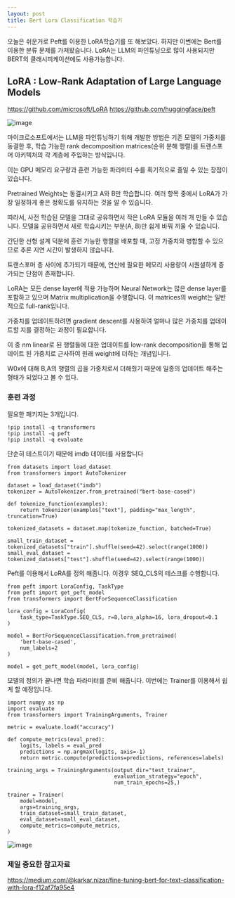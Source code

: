 ```yaml
---
layout: post
title: Bert Lora Classification 학습기
---
```


오늘은 쉬운거로 Peft를 이용한 LoRA학습기를 또 해보았다. 하지만 이번에는 Bert를 이용한 분류 문제를 가져왔습니다. LoRA는 LLM의 파인튜닝으로 많이 사용되지만 BERT의 클래시피케이션에도 사용가능합니다. 


## LoRA : Low-Rank Adaptation of Large Language Models

https://github.com/microsoft/LoRA
https://github.com/huggingface/peft

![image](https://github.com/hypro2/hypro2.github.io/assets/84513149/a1d38968-af68-4dc8-b177-ad262a01984f)

마이크로소프트에서는 LLM을 파인튜닝하기 위해 개발한 방법은 기존 모델의 가중치를 동결한 후, 학습 가능한 rank decomposition matrices(순위 분해 행렬)를 트랜스포머 아키텍처의 각 계층에 주입하는 방식입니다.

이는 GPU 메모리 요구량과 훈련 가능한 파라미터 수를 획기적으로 줄일 수 있는 장점이 있습니다.

Pretrained Weights는 동결시키고 A와 B만 학습합니다. 여러 항목 중에서 LoRA가 가장 일정하게 좋은 정확도를 유지하는 것을 알 수 있습니다.

따라서, 사전 학습된 모델을 그대로 공유하면서 작은 LoRA 모듈을 여러 개 만들 수 있습니다. 모델을 공유하면서 새로 학습시키는 부분(A, B)만 쉽게 바꿔 끼울 수 있습니다.

간단한 선형 설계 덕분에 훈련 가능한 행렬을 배포할 때, 고정 가중치와 병합할 수 있으므로 추론 지연 시간이 발생하지 않습니다.

트랜스포머 층 사이에 추가되기 때문에, 연산에 필요한 메모리 사용량이 시퀀셜하게 증가되는 단점이 존재합니다.

LoRA는 모든 dense layer에 적용 가능하며 Neural Network는 많은 dense layer를 포함하고 있으며 Matrix multiplication을 수행합니다. 이 matrices의 weight는 일반적으로 full-rank입니다.

가중치를 업데이트하려면 gradient descent를 사용하여 얼마나 많은 가중치를 업데이트할 지를 결정하는 과정이 필요합니다.

이 중 nm linear로 된 행렬들에 대한 업데이트를 low-rank decomposition을 통해 업데이트 된 가중치로 근사하여 원래 weight에 더하는 개념입니다.

W0x에 대해 B,A의 행렬의 곱을 가중치로서 더해줬기 때문에 일종의 업데이트 해주는 형태가 되었다고 볼 수 있다. 

### 훈련 과정

필요한 패키지는 3개입니다. 
```
!pip install -q transformers 
!pip install -q peft
!pip install -q evaluate
```

단순히 테스트이기 때문에 imdb 데이터를 사용합니다
```
from datasets import load_dataset
from transformers import AutoTokenizer

dataset = load_dataset("imdb")
tokenizer = AutoTokenizer.from_pretrained("bert-base-cased")

def tokenize_function(examples):
    return tokenizer(examples["text"], padding="max_length", truncation=True)

tokenized_datasets = dataset.map(tokenize_function, batched=True)

small_train_dataset = tokenized_datasets["train"].shuffle(seed=42).select(range(1000))
small_eval_dataset = tokenized_datasets["test"].shuffle(seed=42).select(range(1000))
```

Peft를 이용해서 LoRA를 정의 해줍니다. 이경우 SEQ_CLS의 테스크를 수행합니다. 
```
from peft import LoraConfig, TaskType
from peft import get_peft_model
from transformers import BertForSequenceClassification

lora_config = LoraConfig(
    task_type=TaskType.SEQ_CLS, r=8,lora_alpha=16, lora_dropout=0.1
)

model = BertForSequenceClassification.from_pretrained(
    'bert-base-cased', 
    num_labels=2
)

model = get_peft_model(model, lora_config)
```

모델의 정의가 끝나면 학습 파라미터를 준비 해줍니다. 이번에는 Trainer를 이용해서 쉽게 할 예정입니다. 

```
import numpy as np
import evaluate
from transformers import TrainingArguments, Trainer

metric = evaluate.load("accuracy")

def compute_metrics(eval_pred):
    logits, labels = eval_pred
    predictions = np.argmax(logits, axis=-1)
    return metric.compute(predictions=predictions, references=labels)

training_args = TrainingArguments(output_dir="test_trainer",
                                  evaluation_strategy="epoch",
                                  num_train_epochs=25,)

trainer = Trainer(
    model=model,
    args=training_args,
    train_dataset=small_train_dataset,
    eval_dataset=small_eval_dataset,
    compute_metrics=compute_metrics,
)
```
![image](https://github.com/hypro2/hypro2.github.io/assets/84513149/7354398e-ae8c-4242-8987-1773a3c94a9f)

### 제일 중요한 참고자료
https://medium.com/@karkar.nizar/fine-tuning-bert-for-text-classification-with-lora-f12af7fa95e4
